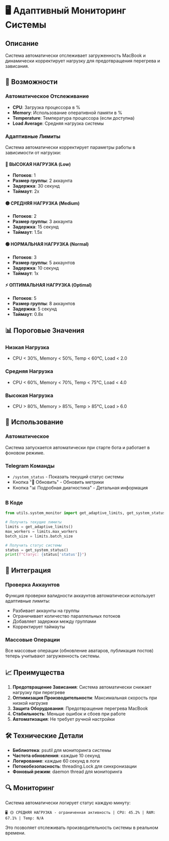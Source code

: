 # 🖥️ Адаптивный Мониторинг Системы

## Описание

Система автоматически отслеживает загруженность MacBook и динамически корректирует нагрузку для предотвращения перегрева и зависания.

## 🎯 Возможности

### Автоматическое Отслеживание
- **CPU**: Загрузка процессора в %
- **Memory**: Использование оперативной памяти в %
- **Temperature**: Температура процессора (если доступна)
- **Load Average**: Средняя нагрузка системы

### Адаптивные Лимиты
Система автоматически корректирует параметры работы в зависимости от нагрузки:

#### 🔴 ВЫСОКАЯ НАГРУЗКА (Low)
- **Потоков**: 1
- **Размер группы**: 2 аккаунта
- **Задержка**: 30 секунд
- **Таймаут**: 2x

#### 🟡 СРЕДНЯЯ НАГРУЗКА (Medium)  
- **Потоков**: 2
- **Размер группы**: 3 аккаунта
- **Задержка**: 15 секунд
- **Таймаут**: 1.5x

#### 🟢 НОРМАЛЬНАЯ НАГРУЗКА (Normal)
- **Потоков**: 3
- **Размер группы**: 5 аккаунтов
- **Задержка**: 10 секунд
- **Таймаут**: 1x

#### ⚡ ОПТИМАЛЬНАЯ НАГРУЗКА (Optimal)
- **Потоков**: 5
- **Размер группы**: 8 аккаунтов  
- **Задержка**: 5 секунд
- **Таймаут**: 0.8x

## 📊 Пороговые Значения

### Низкая Нагрузка
- CPU < 30%, Memory < 50%, Temp < 60°C, Load < 2.0

### Средняя Нагрузка  
- CPU < 60%, Memory < 70%, Temp < 75°C, Load < 4.0

### Высокая Нагрузка
- CPU > 80%, Memory > 85%, Temp > 85°C, Load > 6.0

## 🚀 Использование

### Автоматическое
Система запускается автоматически при старте бота и работает в фоновом режиме.

### Telegram Команды
- `/system_status` - Показать текущий статус системы
- Кнопка "🔄 Обновить" - Обновить метрики
- Кнопка "📊 Подробная диагностика" - Детальная информация

### В Коде
```python
from utils.system_monitor import get_adaptive_limits, get_system_status

# Получить текущие лимиты
limits = get_adaptive_limits()
max_workers = limits.max_workers
batch_size = limits.batch_size

# Получить статус системы
status = get_system_status()
print(f"Статус: {status['status']}")
```

## 🔧 Интеграция

### Проверка Аккаунтов
Функция проверки валидности аккаунтов автоматически использует адаптивные лимиты:
- Разбивает аккаунты на группы
- Ограничивает количество параллельных потоков
- Добавляет задержки между группами
- Корректирует таймауты

### Массовые Операции
Все массовые операции (обновление аватаров, публикация постов) теперь учитывают загруженность системы.

## 📈 Преимущества

1. **Предотвращение Зависания**: Система автоматически снижает нагрузку при перегреве
2. **Оптимизация Производительности**: Максимальная скорость при низкой нагрузке
3. **Защита Оборудования**: Предотвращение перегрева MacBook
4. **Стабильность**: Меньше ошибок и сбоев при работе
5. **Автоматизация**: Не требует ручной настройки

## 🛠️ Технические Детали

- **Библиотека**: psutil для мониторинга системы
- **Частота обновления**: каждые 10 секунд
- **Логирование**: каждые 60 секунд в логи
- **Потокобезопасность**: threading.Lock для синхронизации
- **Фоновый режим**: daemon thread для мониторинга

## 🔍 Мониторинг

Система автоматически логирует статус каждую минуту:
```
🖥️ 🟡 СРЕДНЯЯ НАГРУЗКА - ограниченная активность | CPU: 45.2% | RAM: 67.1% | Temp: N/A
```

Это позволяет отслеживать производительность системы в реальном времени. 